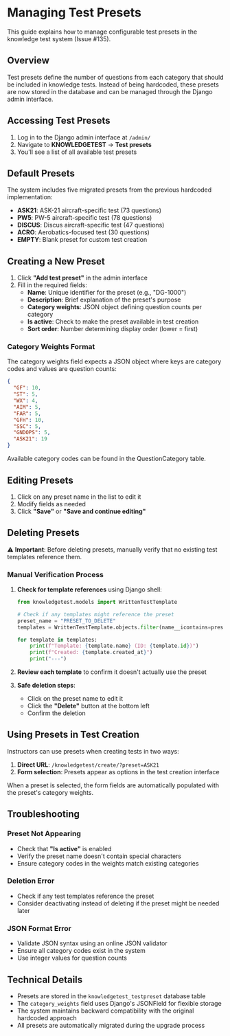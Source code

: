 # Managing Test Presets

This guide explains how to manage configurable test presets in the knowledge test system (Issue #135).

## Overview

Test presets define the number of questions from each category that should be included in knowledge tests. Instead of being hardcoded, these presets are now stored in the database and can be managed through the Django admin interface.

## Accessing Test Presets

1. Log in to the Django admin interface at `/admin/`
2. Navigate to **KNOWLEDGETEST** → **Test presets**
3. You'll see a list of all available test presets

## Default Presets

The system includes five migrated presets from the previous hardcoded implementation:

- **ASK21**: ASK-21 aircraft-specific test (73 questions)
- **PW5**: PW-5 aircraft-specific test (78 questions)  
- **DISCUS**: Discus aircraft-specific test (47 questions)
- **ACRO**: Aerobatics-focused test (30 questions)
- **EMPTY**: Blank preset for custom test creation

## Creating a New Preset

1. Click **"Add test preset"** in the admin interface
2. Fill in the required fields:
   - **Name**: Unique identifier for the preset (e.g., "DG-1000")
   - **Description**: Brief explanation of the preset's purpose
   - **Category weights**: JSON object defining question counts per category
   - **Is active**: Check to make the preset available in test creation
   - **Sort order**: Number determining display order (lower = first)

### Category Weights Format

The category weights field expects a JSON object where keys are category codes and values are question counts:

```json
{
  "GF": 10,
  "ST": 5,
  "WX": 4,
  "AIM": 5,
  "FAR": 5,
  "GFH": 10,
  "SSC": 5,
  "GNDOPS": 5,
  "ASK21": 19
}
```

Available category codes can be found in the QuestionCategory table.

## Editing Presets

1. Click on any preset name in the list to edit it
2. Modify fields as needed
3. Click **"Save"** or **"Save and continue editing"**

## Deleting Presets

⚠️ **Important**: Before deleting presets, manually verify that no existing test templates reference them.

### Manual Verification Process

1. **Check for template references** using Django shell:
   ```python
   from knowledgetest.models import WrittenTestTemplate
   
   # Check if any templates might reference the preset
   preset_name = "PRESET_TO_DELETE"
   templates = WrittenTestTemplate.objects.filter(name__icontains=preset_name)
   
   for template in templates:
       print(f"Template: {template.name} (ID: {template.id})")
       print(f"Created: {template.created_at}")
       print("---")
   ```

2. **Review each template** to confirm it doesn't actually use the preset

3. **Safe deletion steps**:
   - Click on the preset name to edit it
   - Click the **"Delete"** button at the bottom left  
   - Confirm the deletion

## Using Presets in Test Creation

Instructors can use presets when creating tests in two ways:

1. **Direct URL**: `/knowledgetest/create/?preset=ASK21`
2. **Form selection**: Presets appear as options in the test creation interface

When a preset is selected, the form fields are automatically populated with the preset's category weights.

## Troubleshooting

### Preset Not Appearing
- Check that **"Is active"** is enabled
- Verify the preset name doesn't contain special characters
- Ensure category codes in the weights match existing categories

### Deletion Error
- Check if any test templates reference the preset
- Consider deactivating instead of deleting if the preset might be needed later

### JSON Format Error
- Validate JSON syntax using an online JSON validator
- Ensure all category codes exist in the system
- Use integer values for question counts

## Technical Details

- Presets are stored in the `knowledgetest_testpreset` database table
- The `category_weights` field uses Django's JSONField for flexible storage
- The system maintains backward compatibility with the original hardcoded approach
- All presets are automatically migrated during the upgrade process